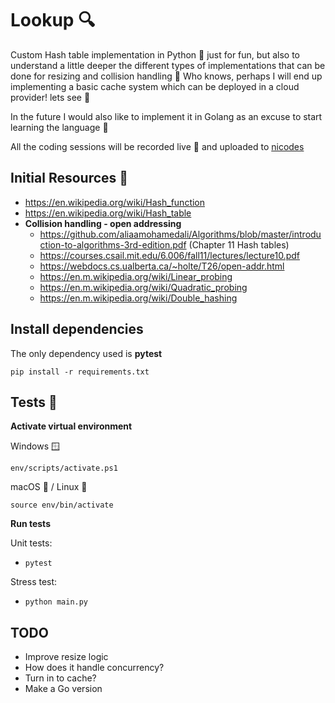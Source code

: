 # Lookup 🔍

Custom Hash table implementation in Python 🐍 just  for fun, but also to understand a little deeper the different types of implementations that can be done for
resizing and collision handling 🤖 Who knows, perhaps I will end up implementing a basic cache system which can be deployed in a cloud provider! lets see 🤷

In the future I would also like to implement it in Golang as an excuse to start learning the language 🚀

All the coding sessions will be recorded live 🎥 and uploaded to [nicodes](https://www.youtube.com/channel/UCKGZLR6ETz-Z3e1hzkuy2Ig)

## Initial Resources 📖
- https://en.wikipedia.org/wiki/Hash_function
- https://en.wikipedia.org/wiki/Hash_table
- **Collision handling - open addressing**
    - https://github.com/aliaamohamedali/Algorithms/blob/master/introduction-to-algorithms-3rd-edition.pdf (Chapter 11 Hash tables)
    - https://courses.csail.mit.edu/6.006/fall11/lectures/lecture10.pdf
    - https://webdocs.cs.ualberta.ca/~holte/T26/open-addr.html
    - https://en.m.wikipedia.org/wiki/Linear_probing
    - https://en.m.wikipedia.org/wiki/Quadratic_probing
    - https://en.m.wikipedia.org/wiki/Double_hashing


## Install dependencies

The only dependency used is **pytest**

`pip install -r requirements.txt`

## Tests 🧪

**Activate virtual environment**

Windows 🪟

`env/scripts/activate.ps1`

macOS 🍎 / Linux 🐧

`source env/bin/activate`

**Run tests**

Unit tests: 
- `pytest`

Stress test: 
- `python main.py`



## TODO
- Improve resize logic
- How does it handle concurrency?
- Turn in to cache?
- Make a Go version 
